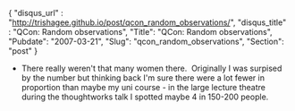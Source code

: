 {
 "disqus_url" : "http://trishagee.github.io/post/qcon_random_observations/",
 "disqus_title" : "QCon: Random observations",
 "Title": "QCon: Random observations",
 "Pubdate": "2007-03-21",
 "Slug": "qcon_random_observations",
 "Section": "post"
}
<ul><li>There really weren't that many women there.&nbsp; Originally I was surpised by the number but thinking back I'm sure there were a lot fewer in proportion than maybe my uni course - in the large lecture theatre during the thoughtworks talk I spotted maybe 4 in 150-200 people.<br /></li></ul>
